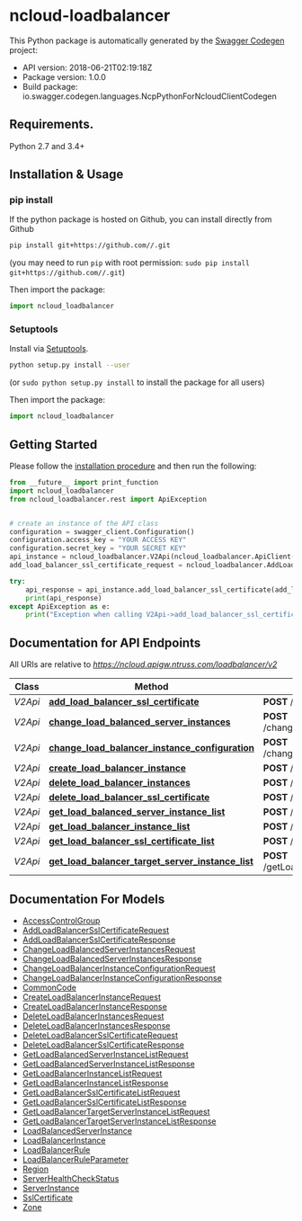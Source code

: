 # ncloud-loadbalancer

This Python package is automatically generated by the [Swagger Codegen](https://github.com/swagger-api/swagger-codegen) project:

- API version: 2018-06-21T02:19:18Z
- Package version: 1.0.0
- Build package: io.swagger.codegen.languages.NcpPythonForNcloudClientCodegen

## Requirements.

Python 2.7 and 3.4+

## Installation & Usage
### pip install

If the python package is hosted on Github, you can install directly from Github

```sh
pip install git+https://github.com//.git
```
(you may need to run `pip` with root permission: `sudo pip install git+https://github.com//.git`)

Then import the package:
```python
import ncloud_loadbalancer 
```

### Setuptools

Install via [Setuptools](http://pypi.python.org/pypi/setuptools).

```sh
python setup.py install --user
```
(or `sudo python setup.py install` to install the package for all users)

Then import the package:
```python
import ncloud_loadbalancer
```

## Getting Started

Please follow the [installation procedure](#installation--usage) and then run the following:

```python
from __future__ import print_function
import ncloud_loadbalancer
from ncloud_loadbalancer.rest import ApiException


# create an instance of the API class
configuration = swagger_client.Configuration()
configuration.access_key = "YOUR ACCESS KEY"
configuration.secret_key = "YOUR SECRET KEY"
api_instance = ncloud_loadbalancer.V2Api(ncloud_loadbalancer.ApiClient(configuration))
add_load_balancer_ssl_certificate_request = ncloud_loadbalancer.AddLoadBalancerSslCertificateRequest() # AddLoadBalancerSslCertificateRequest | addLoadBalancerSslCertificateRequest

try:
    api_response = api_instance.add_load_balancer_ssl_certificate(add_load_balancer_ssl_certificate_request)
    print(api_response)
except ApiException as e:
    print("Exception when calling V2Api->add_load_balancer_ssl_certificate: %s\n" % e)

```

## Documentation for API Endpoints

All URIs are relative to *https://ncloud.apigw.ntruss.com/loadbalancer/v2*

Class | Method | HTTP request | Description
------------ | ------------- | ------------- | -------------
*V2Api* | [**add_load_balancer_ssl_certificate**](docs/V2Api.md#add_load_balancer_ssl_certificate) | **POST** /addLoadBalancerSslCertificate | 
*V2Api* | [**change_load_balanced_server_instances**](docs/V2Api.md#change_load_balanced_server_instances) | **POST** /changeLoadBalancedServerInstances | 
*V2Api* | [**change_load_balancer_instance_configuration**](docs/V2Api.md#change_load_balancer_instance_configuration) | **POST** /changeLoadBalancerInstanceConfiguration | 
*V2Api* | [**create_load_balancer_instance**](docs/V2Api.md#create_load_balancer_instance) | **POST** /createLoadBalancerInstance | 
*V2Api* | [**delete_load_balancer_instances**](docs/V2Api.md#delete_load_balancer_instances) | **POST** /deleteLoadBalancerInstances | 
*V2Api* | [**delete_load_balancer_ssl_certificate**](docs/V2Api.md#delete_load_balancer_ssl_certificate) | **POST** /deleteLoadBalancerSslCertificate | 
*V2Api* | [**get_load_balanced_server_instance_list**](docs/V2Api.md#get_load_balanced_server_instance_list) | **POST** /getLoadBalancedServerInstanceList | 
*V2Api* | [**get_load_balancer_instance_list**](docs/V2Api.md#get_load_balancer_instance_list) | **POST** /getLoadBalancerInstanceList | 
*V2Api* | [**get_load_balancer_ssl_certificate_list**](docs/V2Api.md#get_load_balancer_ssl_certificate_list) | **POST** /getLoadBalancerSslCertificateList | 
*V2Api* | [**get_load_balancer_target_server_instance_list**](docs/V2Api.md#get_load_balancer_target_server_instance_list) | **POST** /getLoadBalancerTargetServerInstanceList | 


## Documentation For Models

 - [AccessControlGroup](docs/AccessControlGroup.md)
 - [AddLoadBalancerSslCertificateRequest](docs/AddLoadBalancerSslCertificateRequest.md)
 - [AddLoadBalancerSslCertificateResponse](docs/AddLoadBalancerSslCertificateResponse.md)
 - [ChangeLoadBalancedServerInstancesRequest](docs/ChangeLoadBalancedServerInstancesRequest.md)
 - [ChangeLoadBalancedServerInstancesResponse](docs/ChangeLoadBalancedServerInstancesResponse.md)
 - [ChangeLoadBalancerInstanceConfigurationRequest](docs/ChangeLoadBalancerInstanceConfigurationRequest.md)
 - [ChangeLoadBalancerInstanceConfigurationResponse](docs/ChangeLoadBalancerInstanceConfigurationResponse.md)
 - [CommonCode](docs/CommonCode.md)
 - [CreateLoadBalancerInstanceRequest](docs/CreateLoadBalancerInstanceRequest.md)
 - [CreateLoadBalancerInstanceResponse](docs/CreateLoadBalancerInstanceResponse.md)
 - [DeleteLoadBalancerInstancesRequest](docs/DeleteLoadBalancerInstancesRequest.md)
 - [DeleteLoadBalancerInstancesResponse](docs/DeleteLoadBalancerInstancesResponse.md)
 - [DeleteLoadBalancerSslCertificateRequest](docs/DeleteLoadBalancerSslCertificateRequest.md)
 - [DeleteLoadBalancerSslCertificateResponse](docs/DeleteLoadBalancerSslCertificateResponse.md)
 - [GetLoadBalancedServerInstanceListRequest](docs/GetLoadBalancedServerInstanceListRequest.md)
 - [GetLoadBalancedServerInstanceListResponse](docs/GetLoadBalancedServerInstanceListResponse.md)
 - [GetLoadBalancerInstanceListRequest](docs/GetLoadBalancerInstanceListRequest.md)
 - [GetLoadBalancerInstanceListResponse](docs/GetLoadBalancerInstanceListResponse.md)
 - [GetLoadBalancerSslCertificateListRequest](docs/GetLoadBalancerSslCertificateListRequest.md)
 - [GetLoadBalancerSslCertificateListResponse](docs/GetLoadBalancerSslCertificateListResponse.md)
 - [GetLoadBalancerTargetServerInstanceListRequest](docs/GetLoadBalancerTargetServerInstanceListRequest.md)
 - [GetLoadBalancerTargetServerInstanceListResponse](docs/GetLoadBalancerTargetServerInstanceListResponse.md)
 - [LoadBalancedServerInstance](docs/LoadBalancedServerInstance.md)
 - [LoadBalancerInstance](docs/LoadBalancerInstance.md)
 - [LoadBalancerRule](docs/LoadBalancerRule.md)
 - [LoadBalancerRuleParameter](docs/LoadBalancerRuleParameter.md)
 - [Region](docs/Region.md)
 - [ServerHealthCheckStatus](docs/ServerHealthCheckStatus.md)
 - [ServerInstance](docs/ServerInstance.md)
 - [SslCertificate](docs/SslCertificate.md)
 - [Zone](docs/Zone.md)

